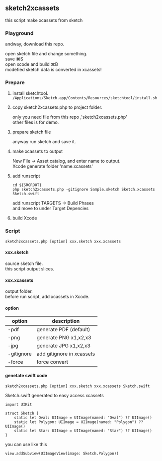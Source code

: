 ## sketch2xcassets

this script make xcassets from sketch

### Playground

andway, download this repo.

open sketch file and change something.  
save ⌘S  
open xcode and build ⌘B  
modefied sketch data is converted in xcassets!


### Prepare

1. install sketchtool.
	`/Applications/Sketch.app/Contents/Resources/sketchtool/install.sh`

2. copy sketch2xcassets.php to project folder.

	only you need file from this repo ,'sketch2xcassets.php'  
	other files is for demo.

3. prepare sketch file

	anyway run sketch and save it.

4. make xcassets to output

	New File -> Asset catalog, and enter name to output.  
	Xcode generate folder 'name.xcassets'

5. add runscript 

	```
	cd ${SRCROOT}
	php sketch2xcassets.php -gitignore Sample.sketch Sketch.xcassets Sketch.swift
	```
	add runscript TARGETS -> Build Phases  
	and move to under Target Depencies

6. build Xcode


### Script 

`sketch2xcassets.php [option] xxx.sketch xxx.xcassets`

#### xxx.sketch 

source sketch file.  
this script output slices.


#### xxx.xcassets

output folder.  
before run script, add xcassets in Xcode.

#### option

option|description
---|----
-pdf | generate PDF (default)
-png | generate PNG x1,x2,x3
-jpg | generate JPG x1,x2,x3
-gitignore | add gitignore in xcassets
-force | force convert


#### genetate swift code

`sketch2xcassets.php [option] xxx.sketch xxx.xcassets Sketch.swift`

Sketch.swift generated to easy access xcassets 


```
import UIKit

struct Sketch {
	static let Oval: UIImage = UIImage(named: "Oval") ?? UIImage()
	static let Polygon: UIImage = UIImage(named: "Polygon") ?? UIImage()
	static let Star: UIImage = UIImage(named: "Star") ?? UIImage()
}
```

you can use like this

```
view.addSubview(UIImageView(image: Sketch.Polygon))
```
